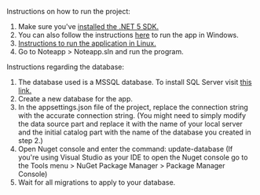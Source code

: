 Instructions on how to run the project:
1. Make sure you've <a href="https://dotnet.microsoft.com/en-us/download/dotnet/5.0">installed the .NET 5 SDK.</a>
2. You can also follow the instructions <a href="https://www.c-sharpcorner.com/article/getting-started-with-net-5-0/">here</a> to run the app in Windows. 
3. <a href="https://docs.microsoft.com/en-us/troubleshoot/developer/webapps/aspnetcore/practice-troubleshoot-linux/2-1-create-configure-aspnet-core-applications">Instructions to run the application in Linux.</a>
4. Go to Noteapp > Noteapp.sln and run the program.

Instructions regarding the database:
1. The database used is a MSSQL database. To install SQL Server visit <a href="https://www.microsoft.com/en-us/sql-server/sql-server-downloads">this link.</a>
2. Create a new database for the app.
3. In the appsettings.json file of the project, replace the connection string with the accurate connection string. (You might need to simply modify the data source part and replace it with the name of your local server and the initial catalog part with the name of the database you created in step 2.)
4. Open Nuget console and enter the command: update-database
(If you're using Visual Studio as your IDE to open the Nuget console go to the Tools menu > NuGet Package Manager > Package Manager Console)
5. Wait for all migrations to apply to your database.
